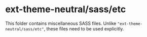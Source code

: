 # ext-theme-neutral/sass/etc

This folder contains miscellaneous SASS files. Unlike `"ext-theme-neutral/sass/etc"`, these files
need to be used explicitly.
